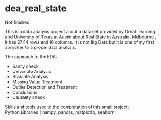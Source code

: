 # dea_real_state
Not finished


This is a data analysis project about a data set provided by Great Learning and University of Texas at Austin about Real State in Australia, Melbourne , it has 27114 rows and 16 columns. It is not Big Data but it is one of my first aproches to a proper data analysis. 

The approach to the EDA: 
- Sanity check
- Univariate Analysis 
- Bivariate Analysis 
- Missing Value Treatment 
- Outlier Detection and Treatment
- Conclusions
- Causality check 

Skills and tools used to the completation of this small project:
Python.Libraries ( numpy, pandas, matplotlib, seaborn)
